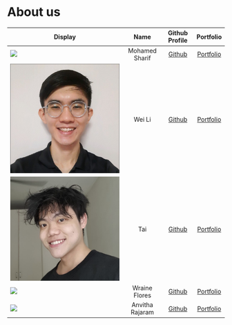# About us

Display |      Name       |              Github Profile               | Portfolio
--------|:---------------:|:-----------------------------------------:|:---------:
![](https://via.placeholder.com/100.png?text=Photo) | Mohamed Sharif  |    [Github](https://github.com/shxr3f)    | [Portfolio](docs/team/shxr3f.md)
![tanweili](photos/tanweili.jpg) |     Wei Li      |   [Github](https://github.com/tanweili)   | [Portfolio](docs/team/tanweili.md)
![](photos/taikahkiang.jpeg) |       Tai       |  [Github](https://github.com/kktai1512)   | [Portfolio](docs/team/kktai1512.md)
![](https://via.placeholder.com/100.png?text=Photo) |  Wraine Flores  | [Github](https://github.com/wraineflores) | [Portfolio](docs/team/wraineflores.md)
![](https://via.placeholder.com/100.png?text=Photo) | Anvitha Rajaram |  [Github](https://github.com/Anvitha-r)   | [Portfolio](docs/team/Anvitha-r.md)